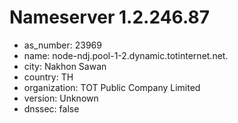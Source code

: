 # Nameserver 1.2.246.87

* as_number: 23969
* name: node-ndj.pool-1-2.dynamic.totinternet.net.
* city: Nakhon Sawan
* country: TH
* organization: TOT Public Company Limited
* version: Unknown
* dnssec: false
